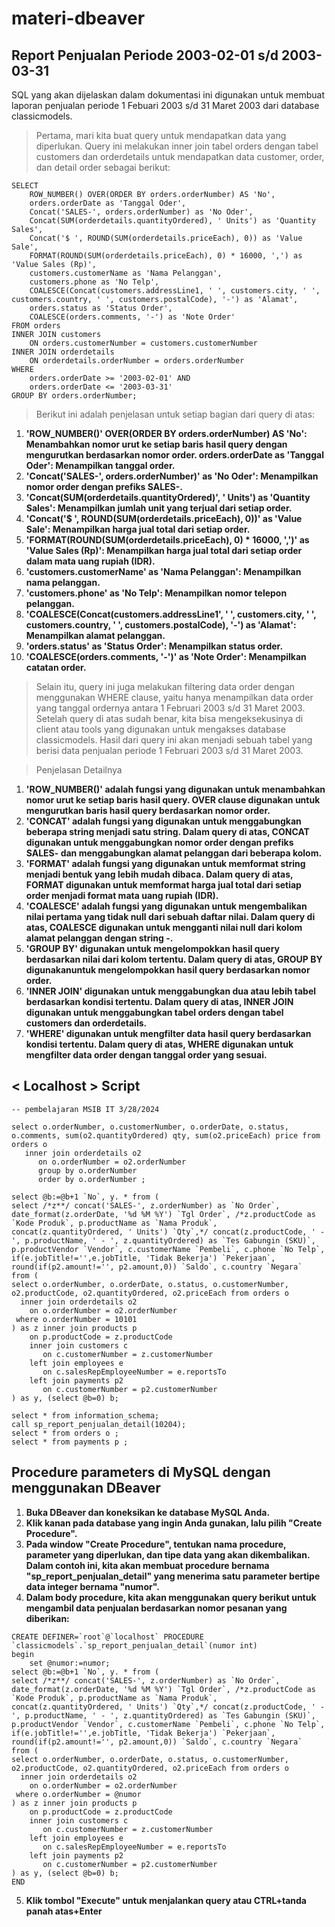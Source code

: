 # materi-dbeaver

## Report Penjualan Periode 2003-02-01 s/d 2003-03-31
SQL yang akan dijelaskan dalam dokumentasi ini digunakan untuk membuat laporan penjualan periode 1 Febuari 2003 s/d 31 Maret 2003 dari database classicmodels.

> Pertama, mari kita buat query untuk mendapatkan data yang diperlukan. Query ini melakukan inner join tabel orders dengan tabel customers dan orderdetails untuk mendapatkan data customer, order, dan detail order sebagai berikut:

```
SELECT 
    ROW_NUMBER() OVER(ORDER BY orders.orderNumber) AS 'No',
    orders.orderDate as 'Tanggal Oder',
    Concat('SALES-', orders.orderNumber) as 'No Oder',
    Concat(SUM(orderdetails.quantityOrdered), ' Units') as 'Quantity Sales',
    Concat('$ ', ROUND(SUM(orderdetails.priceEach), 0)) as 'Value Sale',
    FORMAT(ROUND(SUM(orderdetails.priceEach), 0) * 16000, ',') as 'Value Sales (Rp)',
    customers.customerName as 'Nama Pelanggan',
    customers.phone as 'No Telp',
    COALESCE(Concat(customers.addressLine1, ' ', customers.city, ' ', customers.country, ' ', customers.postalCode), '-') as 'Alamat',
    orders.status as 'Status Order',
    COALESCE(orders.comments, '-') as 'Note Order'
FROM orders 
INNER JOIN customers 
    ON orders.customerNumber = customers.customerNumber 
INNER JOIN orderdetails 
    ON orderdetails.orderNumber = orders.orderNumber 
WHERE 
    orders.orderDate >= '2003-02-01' AND 
    orders.orderDate <= '2003-03-31'
GROUP BY orders.orderNumber;
```

> Berikut ini adalah penjelasan untuk setiap bagian dari query di atas:
1. **'ROW_NUMBER()' OVER(ORDER BY orders.orderNumber) AS 'No': Menambahkan nomor urut ke setiap baris hasil query dengan mengurutkan berdasarkan nomor order.
orders.orderDate as 'Tanggal Oder': Menampilkan tanggal order.**
2. **'Concat('SALES-', orders.orderNumber)' as 'No Oder': Menampilkan nomor order dengan prefiks SALES-.**
3. **'Concat(SUM(orderdetails.quantityOrdered)', ' Units') as 'Quantity Sales': Menampilkan jumlah unit yang terjual dari setiap order.**
4. **'Concat('$ ', ROUND(SUM(orderdetails.priceEach), 0))' as 'Value Sale': Menampilkan harga jual total dari setiap order.**
5. **'FORMAT(ROUND(SUM(orderdetails.priceEach), 0) * 16000, ',')' as 'Value Sales (Rp)': Menampilkan harga jual total dari setiap order dalam mata uang rupiah (IDR).**
6. **'customers.customerName' as 'Nama Pelanggan': Menampilkan nama pelanggan.**
7. **'customers.phone' as 'No Telp': Menampilkan nomor telepon pelanggan.**
8. **'COALESCE(Concat(customers.addressLine1', ' ', customers.city, ' ', customers.country, ' ', customers.postalCode), '-') as 'Alamat': Menampilkan alamat pelanggan.**
9. **'orders.status' as 'Status Order': Menampilkan status order.**
10. **'COALESCE(orders.comments, '-')' as 'Note Order': Menampilkan catatan order.**

> Selain itu, query ini juga melakukan filtering data order dengan menggunakan WHERE clause, yaitu hanya menampilkan data order yang tanggal ordernya antara 1 Februari 2003 s/d 31 Maret 2003.
> Setelah query di atas sudah benar, kita bisa mengeksekusinya di client atau tools yang digunakan untuk mengakses database classicmodels. Hasil dari query ini akan menjadi sebuah tabel yang berisi data penjualan periode 1 Februari 2003 s/d 31 Maret 2003.

> Penjelasan Detailnya
1. **'ROW_NUMBER()' adalah fungsi yang digunakan untuk menambahkan nomor urut ke setiap baris hasil query. OVER clause digunakan untuk mengurutkan baris hasil query berdasarkan nomor order.**
2. **'CONCAT' adalah fungsi yang digunakan untuk menggabungkan beberapa string menjadi satu string. Dalam query di atas, CONCAT digunakan untuk menggabungkan nomor order dengan prefiks SALES- dan menggabungkan alamat pelanggan dari beberapa kolom.**
3. **'FORMAT' adalah fungsi yang digunakan untuk memformat string menjadi bentuk yang lebih mudah dibaca. Dalam query di atas, FORMAT digunakan untuk memformat harga jual total dari setiap order menjadi format mata uang rupiah (IDR).**
4. **'COALESCE' adalah fungsi yang digunakan untuk mengembalikan nilai pertama yang tidak null dari sebuah daftar nilai. Dalam query di atas, COALESCE digunakan untuk mengganti nilai null dari kolom alamat pelanggan dengan string -.**
5. **'GROUP BY' digunakan untuk mengelompokkan hasil query berdasarkan nilai dari kolom tertentu. Dalam query di atas, GROUP BY digunakanuntuk mengelompokkan hasil query berdasarkan nomor order.**
6. **'INNER JOIN' digunakan untuk menggabungkan dua atau lebih tabel berdasarkan kondisi tertentu. Dalam query di atas, INNER JOIN digunakan untuk menggabungkan tabel orders dengan tabel customers dan orderdetails.**
7. **'WHERE' digunakan untuk mengfilter data hasil query berdasarkan kondisi tertentu. Dalam query di atas, WHERE digunakan untuk mengfilter data order dengan tanggal order yang sesuai.**

## < Localhost > Script
```
-- pembelajaran MSIB IT 3/28/2024

select o.orderNumber, o.customerNumber, o.orderDate, o.status, o.comments, sum(o2.quantityOrdered) qty, sum(o2.priceEach) price from orders o 
   inner join orderdetails o2 
      on o.orderNumber = o2.orderNumber 
      group by o.orderNumber 
      order by o.orderNumber ;
   
select @b:=@b+1 `No`, y. * from (
select /*z**/ concat('SALES-', z.orderNumber) as `No Order`, date_format(z.orderDate, '%d %M %Y') `Tgl Order`, /*z.productCode as `Kode Produk`, p.productName as `Nama Produk`, concat(z.quantityOrdered, ' Units') `Qty`,*/ concat(z.productCode, ' - ', p.productName, ' - ', z.quantityOrdered) as `Tes Gabungin (SKU)`, p.productVendor `Vendor`, c.customerName `Pembeli`, c.phone `No Telp`, if(e.jobTitle!='',e.jobTitle, 'Tidak Bekerja') `Pekerjaan`, round(if(p2.amount!='', p2.amount,0)) `Saldo`, c.country `Negara` 
from (
select o.orderNumber, o.orderDate, o.status, o.customerNumber, o2.productCode, o2.quantityOrdered, o2.priceEach from orders o 
  inner join orderdetails o2
    on o.orderNumber = o2.orderNumber 
 where o.orderNumber = 10101
) as z inner join products p 
    on p.productCode = z.productCode
    inner join customers c
       on c.customerNumber = z.customerNumber
    left join employees e 
       on c.salesRepEmployeeNumber = e.reportsTo
    left join payments p2
       on c.customerNumber = p2.customerNumber
) as y, (select @b=0) b;

select * from information_schema;
call sp_report_penjualan_detail(10204);
select * from orders o ;
select * from payments p ;
```

## Procedure parameters di MySQL dengan menggunakan DBeaver
1. **Buka DBeaver dan koneksikan ke database MySQL Anda.**
2. **Klik kanan pada database yang ingin Anda gunakan, lalu pilih "Create Procedure".**
3. **Pada window "Create Procedure", tentukan nama procedure, parameter yang diperlukan, dan tipe data yang akan dikembalikan. Dalam contoh ini, kita akan membuat procedure bernama "sp_report_penjualan_detail" yang menerima satu parameter bertipe data integer bernama "numor".**
4. **Dalam body procedure, kita akan menggunakan query berikut untuk mengambil data penjualan berdasarkan nomor pesanan yang diberikan:**
```
CREATE DEFINER=`root`@`localhost` PROCEDURE `classicmodels`.`sp_report_penjualan_detail`(numor int)
begin
	set @numor:=numor;
select @b:=@b+1 `No`, y. * from (
select /*z**/ concat('SALES-', z.orderNumber) as `No Order`, date_format(z.orderDate, '%d %M %Y') `Tgl Order`, /*z.productCode as `Kode Produk`, p.productName as `Nama Produk`, concat(z.quantityOrdered, ' Units') `Qty`,*/ concat(z.productCode, ' - ', p.productName, ' - ', z.quantityOrdered) as `Tes Gabungin (SKU)`, p.productVendor `Vendor`, c.customerName `Pembeli`, c.phone `No Telp`, if(e.jobTitle!='',e.jobTitle, 'Tidak Bekerja') `Pekerjaan`, round(if(p2.amount!='', p2.amount,0)) `Saldo`, c.country `Negara` 
from (
select o.orderNumber, o.orderDate, o.status, o.customerNumber, o2.productCode, o2.quantityOrdered, o2.priceEach from orders o 
  inner join orderdetails o2
    on o.orderNumber = o2.orderNumber 
 where o.orderNumber = @numor
) as z inner join products p 
    on p.productCode = z.productCode
    inner join customers c
       on c.customerNumber = z.customerNumber
    left join employees e 
       on c.salesRepEmployeeNumber = e.reportsTo
    left join payments p2
       on c.customerNumber = p2.customerNumber
) as y, (select @b=0) b;
END
```
5. **Klik tombol "Execute" untuk menjalankan query atau CTRL+tanda panah atas+Enter**
